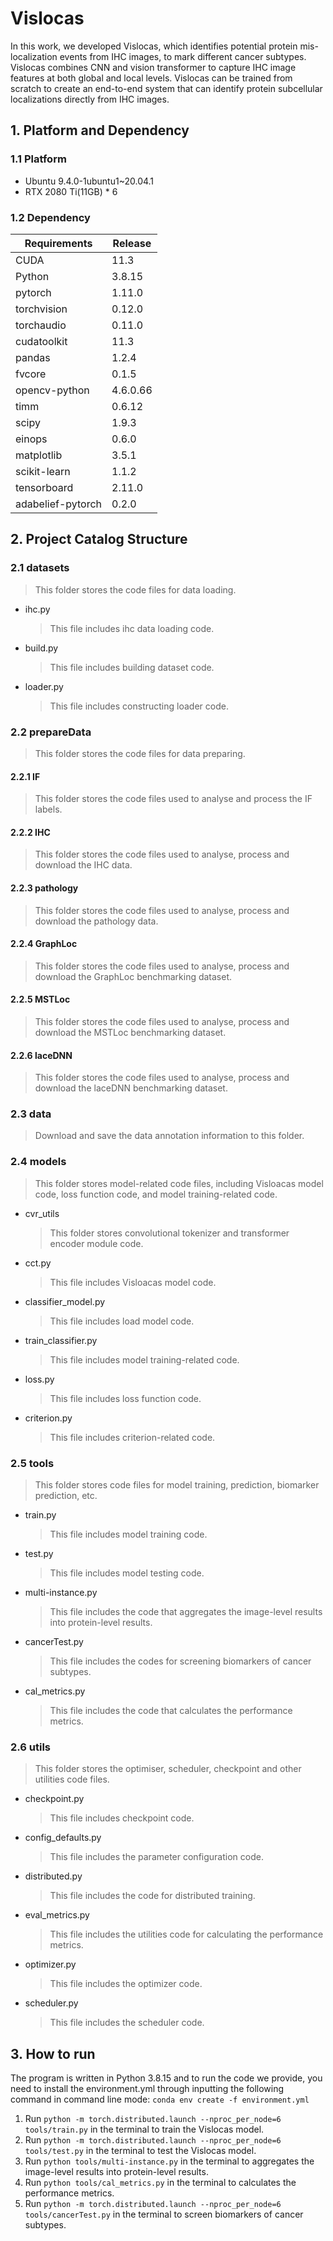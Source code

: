 # Vislocas
In this work, we developed Vislocas, which identifies potential protein mis-localization events from IHC images, to mark different cancer subtypes. Vislocas combines CNN and vision transformer to capture IHC image features at both global and local levels. Vislocas can be trained from scratch to create an end-to-end system that can identify protein subcellular localizations directly from IHC images.
## 1. Platform and Dependency
### 1.1 Platform
* Ubuntu 9.4.0-1ubuntu1~20.04.1
* RTX 2080 Ti(11GB) * 6
### 1.2 Dependency
|Requirements|Release|
|----|----|
|CUDA|11.3|
|Python|3.8.15|
|pytorch|1.11.0|
|torchvision|0.12.0|
|torchaudio|0.11.0|
|cudatoolkit|11.3|
|pandas|1.2.4|
|fvcore|0.1.5|
|opencv-python|4.6.0.66|
|timm|0.6.12|
|scipy|1.9.3|
|einops|0.6.0|
|matplotlib|3.5.1|
|scikit-learn|1.1.2|
|tensorboard|2.11.0|
|adabelief-pytorch|0.2.0|
## 2. Project Catalog Structure
### 2.1 datasets
> This folder stores the code files for data loading.
* ihc.py
    > This file includes ihc data loading code.
* build.py
    > This file includes building dataset code.
* loader.py
    > This file includes constructing loader code.
### 2.2 prepareData
> This folder stores the code files for data preparing.
  #### 2.2.1 IF
  > This folder stores the code files used to analyse and process the IF labels. 
  #### 2.2.2 IHC
  > This folder stores the code files used to analyse, process and download the IHC data. 
  #### 2.2.3 pathology
  > This folder stores the code files used to analyse, process and download the pathology data. 
  #### 2.2.4 GraphLoc
  > This folder stores the code files used to analyse, process and download the GraphLoc benchmarking dataset. 
  #### 2.2.5 MSTLoc
  > This folder stores the code files used to analyse, process and download the MSTLoc benchmarking dataset. 
  #### 2.2.6 laceDNN
  > This folder stores the code files used to analyse, process and download the laceDNN benchmarking dataset. 
### 2.3 data
> Download and save the data annotation information to this folder.
### 2.4 models
> This folder stores model-related code files, including Visloacas model code, loss function code, and model training-related code.
  * cvr_utils
    > This folder stores convolutional tokenizer and transformer encoder module code.
  * cct.py
    > This file includes Visloacas model code.
  * classifier_model.py
    > This file includes load model code.
  * train_classifier.py
    > This file includes model training-related code.
  * loss.py
    > This file includes loss function code.
  * criterion.py
    > This file includes criterion-related code.
### 2.5 tools
> This folder stores code files for model training, prediction, biomarker prediction, etc.
* train.py
    > This file includes model training code.
* test.py
    > This file includes model testing code.
* multi-instance.py
    > This file includes the code that aggregates the image-level results into protein-level results.
* cancerTest.py
    > This file includes the codes for screening biomarkers of cancer subtypes.
* cal_metrics.py
    > This file includes the code that calculates the performance metrics.
### 2.6 utils
> This folder stores the optimiser, scheduler, checkpoint and other utilities code files.
* checkpoint.py
    > This file includes checkpoint code.
* config_defaults.py
    > This file includes the parameter configuration code.
* distributed.py
    > This file includes the code for distributed training.
* eval_metrics.py
    > This file includes the utilities code for calculating the performance metrics.
* optimizer.py
    > This file includes the optimizer code.
* scheduler.py
    > This file includes the scheduler code.
## 3. How to run
The program is written in Python 3.8.15 and to run the code we provide, you need to install the environment.yml through inputting the following command in command line mode:
`conda env create -f environment.yml`
1. Run `python -m torch.distributed.launch --nproc_per_node=6 tools/train.py` in the terminal to train the Vislocas model.
2. Run `python -m torch.distributed.launch --nproc_per_node=6 tools/test.py` in the terminal to test the Vislocas model.
3. Run `python tools/multi-instance.py` in the terminal to aggregates the image-level results into protein-level results.
4. Run `python tools/cal_metrics.py` in the terminal to calculates the performance metrics.
5. Run `python -m torch.distributed.launch --nproc_per_node=6 tools/cancerTest.py` in the terminal to screen biomarkers of cancer subtypes.
